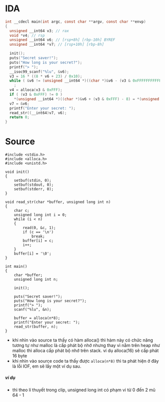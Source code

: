 # IDA
```c
int __cdecl main(int argc, const char **argv, const char **envp)
{
  unsigned __int64 v3; // rax
  void *v4; // rsp
  unsigned __int64 v6; // [rsp+8h] [rbp-10h] BYREF
  unsigned __int64 *v7; // [rsp+10h] [rbp-8h]

  init();
  puts("Secret saver!");
  puts("How long is your secret?");
  printf("> ");
  __isoc99_scanf("%lu", &v6);
  v3 = 16 * ((8 * v6 + 23) / 0x10);
  while ( &v6 != (unsigned __int64 *)((char *)&v6 - (v3 & 0xFFFFFFFFFFFFF000LL)) )
    ;
  v4 = alloca(v3 & 0xFFF);
  if ( (v3 & 0xFFF) != 0 )
    *(unsigned __int64 *)((char *)&v6 + (v3 & 0xFFF) - 8) = *(unsigned __int64 *)((char *)&v6 + (v3 & 0xFFF) - 8);
  v7 = &v6;
  printf("Enter your secret: ");
  read_str((__int64)v7, v6);
  return 0;
}
```  

# Source 
```
#include <stdio.h>
#include <alloca.h>
#include <unistd.h>

void init()
{
	setbuf(stdin, 0);
	setbuf(stdout, 0);
	setbuf(stderr, 0);
}

void read_str(char *buffer, unsigned long int n)
{
	char c;
	unsigned long int i = 0;
	while (i < n)
	{
		read(0, &c, 1);
		if (c == '\n')
			break;
		buffer[i] = c;
		i++;
	}
	buffer[i] = '\0';
}

int main()
{
	char *buffer;
	unsigned long int n;

	init();

	puts("Secret saver!");
	puts("How long is your secret?");
	printf("> ");
	scanf("%lu", &n);

	buffer = alloca(n*8);
	printf("Enter your secret: ");
	read_str(buffer, n);
}
```

* khi nhìn vào source ta thấy có hàm alloca() thì hàm này có chức năng tương tự như malloc là cấp phát bộ nhớ nhưng thay vì nằm trên heap như malloc thì alloca cấp phát bộ nhớ trên stack. ví dụ alloca(16) sẽ cấp phát 16 byte  
* khi nhìn vào source code ta thấy được ```alloca(n*8)``` thì ta phát hiện ở đây là lỗi IOF, em sẽ lấy một ví dụ sau.

##### ví dụ
* thì theo lí thuyết trong clip, unsigned long int có phạm vi từ 0 đến 2 mũ 64 - 1
